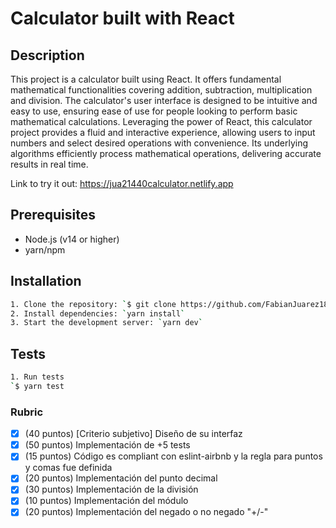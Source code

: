 # Calculator built with React

## Description
This project is a calculator built using React. It offers fundamental mathematical functionalities covering addition, subtraction, multiplication and division. The calculator's user interface is designed to be intuitive and easy to use, ensuring ease of use for people looking to perform basic mathematical calculations. Leveraging the power of React, this calculator project provides a fluid and interactive experience, allowing users to input numbers and select desired operations with convenience. Its underlying algorithms efficiently process mathematical operations, delivering accurate results in real time.

Link to try it out: https://jua21440calculator.netlify.app

## Prerequisites
* Node.js (v14 or higher)
* yarn/npm

## Installation
```bash
1. Clone the repository: `$ git clone https://github.com/FabianJuarez182/Lab9_calculator.git`
2. Install dependencies: `yarn install`
3. Start the development server: `yarn dev`
```

## Tests

```bash
1. Run tests
`$ yarn test
```
### Rubric
- [x] (40 puntos) [Criterio subjetivo] Diseño de su interfaz
- [x] (50 puntos) Implementación de +5 tests
- [x] (15 puntos) Código es compliant con eslint-airbnb y la regla para puntos y comas fue definida
- [x] (20 puntos) Implementación del punto decimal
- [x] (30 puntos) Implementación de la división
- [x] (10 puntos) Implementación del módulo
- [x] (20 puntos) Implementación del negado o no negado "+/-"
